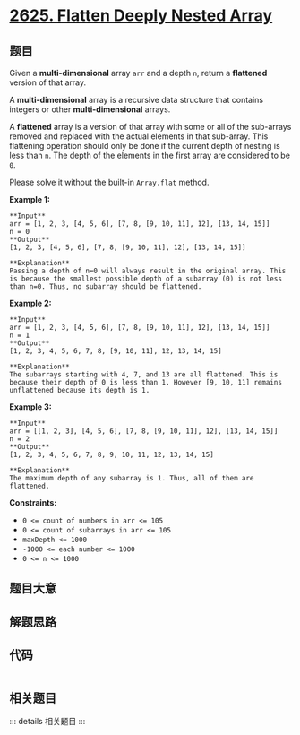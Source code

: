 # [2625. Flatten Deeply Nested Array](https://leetcode.com/problems/flatten-deeply-nested-array)

## 题目

Given a  **multi-dimensional** array `arr` and a depth `n`, return a
**flattened**  version of that array.

A **multi-dimensional**  array is a recursive data structure that contains
integers or other  **multi-dimensional**  arrays.

A  **flattened**  array is a version of that array with some or all of the
sub-arrays removed and replaced with the actual elements in that sub-array.
This flattening operation should only be done if the current depth of nesting
is less than `n`. The depth of the elements in the first array are considered
to be `0`.

Please solve it without the built-in `Array.flat` method.



**Example 1:**

    
    
    **Input**
    arr = [1, 2, 3, [4, 5, 6], [7, 8, [9, 10, 11], 12], [13, 14, 15]]
    n = 0
    **Output**
    [1, 2, 3, [4, 5, 6], [7, 8, [9, 10, 11], 12], [13, 14, 15]]
    
    **Explanation**
    Passing a depth of n=0 will always result in the original array. This is because the smallest possible depth of a subarray (0) is not less than n=0. Thus, no subarray should be flattened. 

**Example 2:**

    
    
    **Input**
    arr = [1, 2, 3, [4, 5, 6], [7, 8, [9, 10, 11], 12], [13, 14, 15]]
    n = 1
    **Output**
    [1, 2, 3, 4, 5, 6, 7, 8, [9, 10, 11], 12, 13, 14, 15]
    
    **Explanation**
    The subarrays starting with 4, 7, and 13 are all flattened. This is because their depth of 0 is less than 1. However [9, 10, 11] remains unflattened because its depth is 1.

**Example 3:**

    
    
    **Input**
    arr = [[1, 2, 3], [4, 5, 6], [7, 8, [9, 10, 11], 12], [13, 14, 15]]
    n = 2
    **Output**
    [1, 2, 3, 4, 5, 6, 7, 8, 9, 10, 11, 12, 13, 14, 15]
    
    **Explanation**
    The maximum depth of any subarray is 1. Thus, all of them are flattened.



**Constraints:**

  * `0 <= count of numbers in arr <= 105`
  * `0 <= count of subarrays in arr <= 105`
  * `maxDepth <= 1000`
  * `-1000 <= each number <= 1000`
  * `0 <= n <= 1000`


## 题目大意

## 解题思路

## 代码

```javascript

```

## 相关题目

::: details 相关题目
:::
